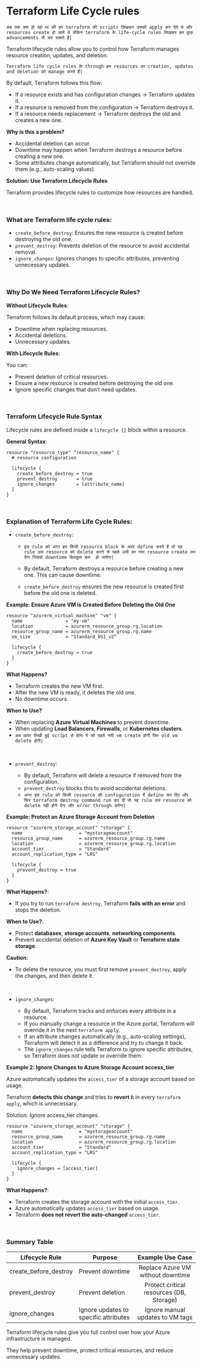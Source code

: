 # Terraform Life Cycle rules

```अब तक क्या हो रहा था की हम terraform की scripts लिखकर उसको apply कर देते थे और resources create हो जाते थे लेकिन terraform के life-cycle rules लिखकर हम कुछ advancements भी कर सकते हैं|```

Terraform lifecycle rules allow you to control how Terraform manages resource creation, updates, and deletion.

```Terraform life cycle rules के through हम resources का creation, updates and deletion को manage करते हैं|```

By default, Terraform follows this flow:

- If a resource exists and has configuration changes → Terraform updates it.
- If a resource is removed from the configuration → Terraform destroys it.
- If a resource needs replacement → Terraform destroys the old and creates a new one.

**Why is this a problem?**

- Accidental deletion can occur.
- Downtime may happen when Terraform destroys a resource before creating a new one.
- Some attributes change automatically, but Terraform should not override them (e.g., auto-scaling values).

**Solution: Use Terraform Lifecycle Rules**

Terraform provides lifecycle rules to customize how resources are handled.


<br>

### What are Terraform life cycle rules:

- ```create_before_destroy```: Ensures the new resource is created before destroying the old one.
- ```prevent_destroy```: Prevents deletion of the resource to avoid accidental removal.
- ```ignore_changes```: Ignores changes to specific attributes, preventing unnecessary updates.

<br>

### Why Do We Need Terraform Lifecycle Rules?

**Without Lifecycle Rules**:

Terraform follows its default process, which may cause:
- Downtime when replacing resources.
- Accidental deletions.
- Unnecessary updates.

**With Lifecycle Rules**:

You can:
- Prevent deletion of critical resources.
- Ensure a new resource is created before destroying the old one.
- Ignore specific changes that don’t need updates.

<br>

### Terraform Lifecycle Rule Syntax

Lifecycle rules are defined inside a ```lifecycle {}``` block within a resource.

**General Syntax**:

```
resource "resource_type" "resource_name" {
  # resource configuration

  lifecycle {
    create_before_destroy = true
    prevent_destroy       = true
    ignore_changes        = [attribute_name]
  }
}
```

<br>

### Explanation of Terraform Life Cycle Rules:

- ```create_before_destroy```:

  - ```इस rule को अगर हम किसी resource block के अंदर define करते हैं तो यह rule उस resource को delete करने से पहले उसी का नया resource create कर देगा जिससे downtime बिलकुल कम  हो जायेगा|```

  - By default, Terraform destroys a resource before creating a new one. This can cause downtime.

  - ```create_before_destroy``` ensures the new resource is created first before the old one is deleted.

**Example: Ensure Azure VM is Created Before Deleting the Old One**

```
resource "azurerm_virtual_machine" "vm" {
  name                = "my-vm"
  location            = azurerm_resource_group.rg.location
  resource_group_name = azurerm_resource_group.rg.name
  vm_size             = "Standard_DS1_v2"

  lifecycle {
    create_before_destroy = true
  }
}
```

**What Happens?**
- Terraform creates the new VM first.
-  After the new VM is ready, it deletes the old one.
-  No downtime occurs.

**When to Use?**
- When replacing **Azure Virtual Machines** to prevent downtime.
- When updating **Load Balancers**, **Firewalls**, or **Kubernetes clusters**.
- ```अब ऊपर लिखी हुई script से होगा ये की पहले नयी vm create होगी फिर old vm delete होगी|```

<br>

- ```prevent_destroy```:
  
  - By default, Terraform will delete a resource if removed from the configuration.
  - ```prevent_destroy``` blocks this to avoid accidental deletions.
  - ```अगर इस rule को किसी resource की configuration मैं define कर दिए और फिर terraform destroy command run कर दी तो यह rule उस resource को delete नहीं होने देगा और error through करेगा|```
 
**Example: Protect an Azure Storage Account from Deletion**

```
resource "azurerm_storage_account" "storage" {
  name                     = "mystorageaccount"
  resource_group_name      = azurerm_resource_group.rg.name
  location                 = azurerm_resource_group.rg.location
  account_tier             = "Standard"
  account_replication_type = "LRS"

  lifecycle {
    prevent_destroy = true
  }
}
```

**What Happens?**:
- If you try to run ```terraform destroy```, Terraform **fails with an error** and stops the deletion.

**When to Use?**:
- Protect **databases**, **storage accounts**, **networking components**.
- Prevent accidental deletion of **Azure Key Vault** or **Terraform state storage**.

**Caution**:
- To delete the resource, you must first remove ```prevent_destroy```, apply the changes, and then delete it.

<br>

- ```ignore_changes```:

  - By default, Terraform tracks and enforces every attribute in a resource.
  - If you manually change a resource in the Azure portal, Terraform will override it in the next ```terraform apply```.
  - If an attribute changes automatically (e.g., auto-scaling settings), Terraform will detect it as a difference and try to change it back.
  - The ```ignore_changes``` rule tells Terraform to ignore specific attributes, so Terraform does not update or override them.
 
**Example 2: Ignore Changes to Azure Storage Account access_tier**

Azure automatically updates the ```access_tier``` of a storage account based on usage.

Terraform **detects this change** and tries to **revert i**t in every ```terraform apply```, which is unnecessary.

Solution: Ignore access_tier changes.

```
resource "azurerm_storage_account" "storage" {
  name                     = "mystorageaccount"
  resource_group_name      = azurerm_resource_group.rg.name
  location                 = azurerm_resource_group.rg.location
  account_tier             = "Standard"
  account_replication_type = "LRS"

  lifecycle {
    ignore_changes = [access_tier]
  }
}
```

**What Happens?**:
- Terraform creates the storage account with the initial ```access_tier```.
- Azure automatically updates ```access_tier``` based on usage.
- Terraform **does not revert the auto-changed** ```access_tier```.

<br>

### Summary Table

| Lifecycle Rule        | Purpose                               |             Example Use Case             |
|-----------------------|---------------------------------------|:----------------------------------------:|
| create_before_destroy | Prevent downtime                      | Replace Azure VM without downtime        |
| prevent_destroy       | Prevent deletion                      | Protect critical resources (DB, Storage) |
| ignore_changes        | Ignore updates to specific attributes | Ignore manual updates to VM tags         |


Terraform lifecycle rules give you full control over how your Azure infrastructure is managed.

They help prevent downtime, protect critical resources, and reduce unnecessary updates.
